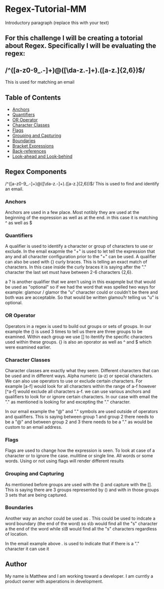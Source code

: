 # Regex-Tutorial-MM

Introductory paragraph (replace this with your text)

## For this challenge I will be creating a totorial about Regex.  Specifically I will be evaluating the regex:  
## /^([a-z0-9_\.-]+)@([\da-z\.-]+)\.([a-z\.]{2,6})$/

This is used for matching an email



## Table of Contents

- [Anchors](#anchors)
- [Quantifiers](#quantifiers)
- [OR Operator](#or-operator)
- [Character Classes](#character-classes)
- [Flags](#flags)
- [Grouping and Capturing](#grouping-and-capturing)
- [Boundaries](#boundaries)
- [Bracket Expressions](#bracket-expressions)
- [Back-references](#back-references)
- [Look-ahead and Look-behind](#look-ahead-and-look-behind)

## Regex Components
/^([a-z0-9_\.-]+)@([\da-z\.-]+)\.([a-z\.]{2,6})$/
This is used to find and identify an email.
### Anchors
Anchors are used in a few place.  Most notibly they are used at the beginning of the expression as well as at the end. in this case it is matching ^ as well as $

### Quantifiers

A qualifier is used to identify a character or group of characters to use or exclude.  In the email exapmle the "+" is used to let tell the expression that any and all character configuration prior to the "+" can be used. A qualifier can also be used with {} curly braces.  This is telling an exact match of characters.  In this case inside the curly braces it is saying after the "." character the last set must have between 2-6 characters {2,6}.

a ? is another qualifier that we aren't using in this exapmple but that would be used as "optional"  so if we had the word that was spelled two ways for example:  glamour / glamor the "u" character could or couldn't be there and both was are acceptable.  So that would be written glamou?r telling us "u" is optional.


### OR Operator
Operators in a regex is used to build out groups or sets of groups.  In our example the () is used 3 times to tell us there are three groups to be examined.  Within each group we use [] to itentify the specific characters used within these groups.  {} is also an oporator as well as ^ and $ which were examined earlier.

### Character Classes
Character classes are exactly what they seem.  Different characters that can be used and in different ways.  Alpha numeric (a-z) or special characters.  We can also use operators to use or exclude certain characters.  For example [a-f] would look for all characters within the range of a-f however [^a-f] would exclude all characters a-f.  we can use various anchors and qualifiers to look for or ignore certain characters.  In our case with email the "\." as mentioned is looking for and excepting the "." character.

In our email example the "@" and "." symbols are used outside of operators and qualifiers.  This is saying between group 1 and group 2 there needs to be a "@" and between group 2 and 3 there needs to be a "." as would be custom to an email address.
### Flags
Flags are used to change how the expression is seen.  To look at case of a character or to ignore the case.  mulitline or single line.  All words or some words.  Using or not using flags will render different results
### Grouping and Capturing
As mentioned before groups are used with the () and capture with the [].  This is saying there are 3 groups represented by () and with in those groups 3 sets that are being captured.

### Boundaries
Another way an anchor could be used as \.  This could be used to indcate a word boundary (the end of the word) so s\b would find all the "s" character a the end of the word while s\B would find all the "s" characters regardless of location.

In the email example above \. is used to indicate that if there is a "." character it can use it


## Author

My name is Matthew and I am working toward a developer.  I am curntly a product owner with asperations in development.  
